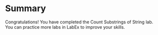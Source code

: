 # Summary

Congratulations! You have completed the Count Substrings of String lab. You can practice more labs in LabEx to improve your skills.
